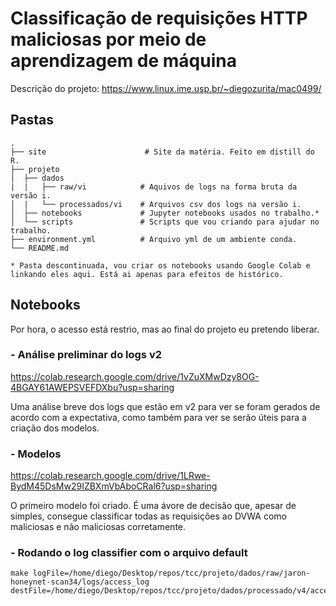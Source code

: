 # Classificação de requisições HTTP maliciosas por meio de aprendizagem de máquina

Descrição do projeto: https://www.linux.ime.usp.br/~diegozurita/mac0499/

## Pastas

    .
    ├── site                      # Site da matéria. Feito em distill do R.
    ├── projeto         
    │  ├── dados       
    |  |   ├── raw/vi            # Aquivos de logs na forma bruta da versão i.
    │  |   └── processados/vi    # Arquivos csv dos logs na versão i.
    │  ├── notebooks             # Jupyter notebooks usados no trabalho.*
    │  └── scripts               # Scripts que vou criando para ajudar no trabalho. 
    ├── environment.yml          # Arquivo yml de um ambiente conda.
    └── README.md

    * Pasta descontinuada, vou criar os notebooks usando Google Colab e linkando eles aqui. Está ai apenas para efeitos de histórico.


## Notebooks 

Por hora, o acesso está restrio, mas ao final do projeto eu pretendo liberar.

### - Análise preliminar do logs v2

https://colab.research.google.com/drive/1vZuXMwDzy8OG-4BGAY61AWEPSVEFDXbu?usp=sharing

Uma análise breve dos logs que estão em v2 para ver se foram gerados de acordo com a expectativa, como também para ver se serão úteis para a criação dos modelos.

### - Modelos 

https://colab.research.google.com/drive/1LRwe-BydM45DsMw29IZBXmVbAboCRal6?usp=sharing

O primeiro modelo foi criado. É uma ávore de decisão que, apesar de simples, consegue classificar todas as requisições ao DVWA como maliciosas e não maliciosas corretamente.

### - Rodando o log classifier com o arquivo default
```
make logFile=/home/diego/Desktop/repos/tcc/projeto/dados/raw/jaron-honeynet-scan34/logs/access_log destFile=/home/diego/Desktop/repos/tcc/projeto/dados/processado/v4/access_log_classified.csv
```